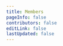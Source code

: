 ```yaml
---
title: Members
pageInfo: false
contributors: false
editLink: false
lastUpdated: false
---
```


<script setup lang="ts">
import MembersPage from "@MembersPage";
</script>

<MembersPage />

<style scoped lang="scss">
.theme-hope-content {
  margin: 0;
  padding: 0;
  max-width: none;
  position: relative;
  z-index: 1;
  top: -161px;
  @media (min-width: 1440px) {
    background: #f9fbff;
  }
}
</style>
